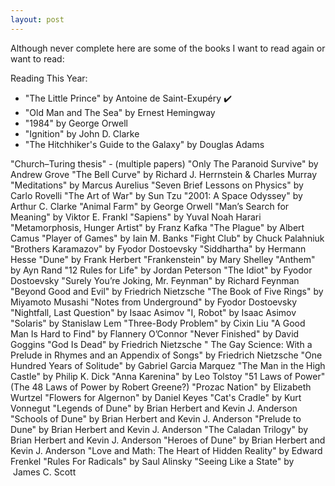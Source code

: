 ```yaml
---
layout: post
---
```


Although never complete here are some of the books I want to read again or want to read:

Reading This Year:

 - "The Little Prince" by Antoine de Saint-Exupéry ✔️
 - "Old Man and The Sea" by Ernest Hemingway
 - "1984" by George Orwell
 - "Ignition" by John D. Clarke
 - "The Hitchhiker's Guide to the Galaxy" by Douglas Adams

"Church–Turing thesis" - (multiple papers)
"Only The Paranoid Survive" by Andrew Grove
"The Bell Curve" by Richard J. Herrnstein & Charles Murray
"Meditations" by Marcus Aurelius
"Seven Brief Lessons on Physics" by Carlo Rovelli
"The Art of War" by Sun Tzu
"2001: A Space Odyssey" by Arthur C. Clarke
"Animal Farm" by George Orwell
"Man’s Search for Meaning" by Viktor E. Frankl
"Sapiens" by Yuval Noah Harari
"Metamorphosis, Hunger Artist" by Franz Kafka
"The Plague" by Albert Camus
"Player of Games" by Iain M. Banks
"Fight Club" by Chuck Palahniuk
"Brothers Karamazov" by Fyodor Dostoevsky
"Siddhartha" by Hermann Hesse
"Dune" by Frank Herbert
"Frankenstein" by Mary Shelley
"Anthem" by Ayn Rand
"12 Rules for Life" by Jordan Peterson
"The Idiot" by Fyodor Dostoevsky
"Surely You’re Joking, Mr. Feynman" by Richard Feynman
"Beyond Good and Evil" by Friedrich Nietzsche
"The Book of Five Rings" by Miyamoto Musashi
"Notes from Underground" by Fyodor Dostoevsky
"Nightfall, Last Question" by Isaac Asimov
"I, Robot" by Isaac Asimov
"Solaris" by Stanislaw Lem
"Three-Body Problem" by Cixin Liu
"A Good Man Is Hard to Find" by Flannery O’Connor
"Never Finished" by David Goggins
"God Is Dead" by Friedrich Nietzsche
" The Gay Science: With a Prelude in Rhymes and an Appendix of Songs" by Friedrich Nietzsche
"One Hundred Years of Solitude" by Gabriel Garcia Marquez
"The Man in the High Castle" by Philip K. Dick
"Anna Karenina" by Leo Tolstoy
"51 Laws of Power" (The 48 Laws of Power by Robert Greene?)
"Prozac Nation" by Elizabeth Wurtzel
"Flowers for Algernon" by Daniel Keyes
"Cat's Cradle" by Kurt Vonnegut
"Legends of Dune" by Brian Herbert and Kevin J. Anderson
"Schools of Dune" by Brian Herbert and Kevin J. Anderson
"Prelude to Dune" by Brian Herbert and Kevin J. Anderson
"The Caladan Trilogy" by Brian Herbert and Kevin J. Anderson
"Heroes of Dune" by Brian Herbert and Kevin J. Anderson
"Love and Math: The Heart of Hidden Reality" by Edward Frenkel
"Rules For Radicals" by Saul Alinsky
"Seeing Like a State" by  James C. Scott



